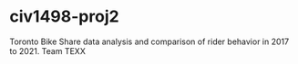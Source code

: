 # civ1498-proj2
Toronto Bike Share data analysis and comparison of rider behavior in 2017 to 2021.
Team TEXX
